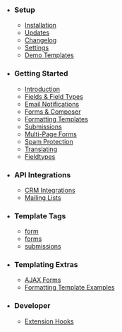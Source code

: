 * ### Setup
	* [Installation](installation.md)
	* [Updates](updates.md)
	* [Changelog](changelog.md)
	* [Settings](settings.md)
	* [Demo Templates](demo-templates.md)

* ### Getting Started
	* [Introduction](introduction.md)
	* [Fields & Field Types](fields-field-types.md)
	* [Email Notifications](email-notifications.md)
	* [Forms & Composer](forms-composer.md)
	* [Formatting Templates](formatting-templates.md)
	* [Submissions](form-submissions.md)
	* [Multi-Page Forms](multi-page-forms.md)
	* [Spam Protection](spam-protection.md)
	* [Translating](translating.md)
	* [Fieldtypes](fieldtypes.md)

* ### API Integrations
	* [CRM Integrations](crm-integrations.md)
	* [Mailing Lists](mailing-list-integrations.md)

* ### Template Tags
	* [form](form.md)
	* [forms](forms.md)
	* [submissions](submissions.md)

* ### Templating Extras
	* [AJAX Forms](ajax-forms.md)
	* [Formatting Template Examples](formatting-template-examples.md)

* ### Developer
	* [Extension Hooks](extension-hooks.md)
